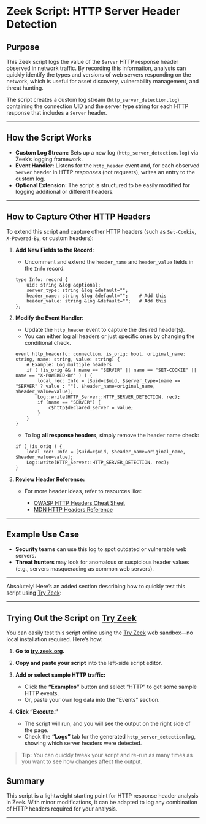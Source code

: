 # Zeek Script: HTTP Server Header Detection

## Purpose

This Zeek script logs the value of the `Server` HTTP response header observed in network traffic. By recording this information, analysts can quickly identify the types and versions of web servers responding on the network, which is useful for asset discovery, vulnerability management, and threat hunting.

The script creates a custom log stream (`http_server_detection.log`) containing the connection UID and the server type string for each HTTP response that includes a `Server` header.

---

## How the Script Works

* **Custom Log Stream:** Sets up a new log (`http_server_detection.log`) via Zeek’s logging framework.
* **Event Handler:** Listens for the `http_header` event and, for each observed `Server` header in HTTP *responses* (not requests), writes an entry to the custom log.
* **Optional Extension:** The script is structured to be easily modified for logging additional or different headers.

---

## How to Capture Other HTTP Headers

To extend this script and capture other HTTP headers (such as `Set-Cookie`, `X-Powered-By`, or custom headers):

1. **Add New Fields to the Record:**

   * Uncomment and extend the `header_name` and `header_value` fields in the `Info` record.

   ```zeek
   type Info: record {
       uid: string &log &optional;
       server_type: string &log &default="";
       header_name: string &log &default="";    # Add this
       header_value: string &log &default="";   # Add this
   };
   ```

2. **Modify the Event Handler:**

   * Update the `http_header` event to capture the desired header(s).
   * You can either log all headers or just specific ones by changing the conditional check.

   ```zeek
   event http_header(c: connection, is_orig: bool, original_name: string, name: string, value: string) {
       # Example: Log multiple headers
       if ( !is_orig && ( name == "SERVER" || name == "SET-COOKIE" || name == "X-POWERED-BY" ) ) {
           local rec: Info = [$uid=c$uid, $server_type=(name == "SERVER" ? value : ""), $header_name=original_name, $header_value=value];
           Log::write(HTTP_Server::HTTP_SERVER_DETECTION, rec);
           if (name == "SERVER") {
               c$http$declared_server = value;
           }
       }
   }
   ```

   * To log **all response headers**, simply remove the header name check:

   ```zeek
   if ( !is_orig ) {
       local rec: Info = [$uid=c$uid, $header_name=original_name, $header_value=value];
       Log::write(HTTP_Server::HTTP_SERVER_DETECTION, rec);
   }
   ```

3. **Review Header Reference:**

   * For more header ideas, refer to resources like:

     * [OWASP HTTP Headers Cheat Sheet](https://cheatsheetseries.owasp.org/cheatsheets/HTTP_Headers_Cheat_Sheet.html)
     * [MDN HTTP Headers Reference](https://developer.mozilla.org/en-US/docs/Web/HTTP/Headers)

---

## Example Use Case

* **Security teams** can use this log to spot outdated or vulnerable web servers.
* **Threat hunters** may look for anomalous or suspicious header values (e.g., servers masquerading as common web servers).

---
Absolutely! Here’s an added section describing how to quickly test this script using [Try Zeek](https://try.zeek.org/):

---

## Trying Out the Script on [Try Zeek](https://try.zeek.org/)

You can easily test this script online using the [Try Zeek](https://try.zeek.org/) web sandbox—no local installation required. Here’s how:

1. **Go to [try.zeek.org](https://try.zeek.org/).**

2. **Copy and paste your script** into the left-side script editor.

3. **Add or select sample HTTP traffic:**

   * Click the **“Examples”** button and select “HTTP” to get some sample HTTP events.
   * Or, paste your own log data into the “Events” section.

4. **Click “Execute.”**

   * The script will run, and you will see the output on the right side of the page.
   * Check the **“Logs”** tab for the generated `http_server_detection` log, showing which server headers were detected.


> **Tip:** You can quickly tweak your script and re-run as many times as you want to see how changes affect the output.



## Summary

This script is a lightweight starting point for HTTP response header analysis in Zeek. With minor modifications, it can be adapted to log any combination of HTTP headers required for your analysis.


---
